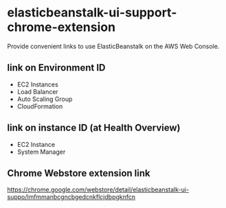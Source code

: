 # elasticbeanstalk-ui-support-chrome-extension

Provide convenient links to use ElasticBeanstalk on the AWS Web Console.


## link on Environment ID
* EC2 Instances
* Load Balancer
* Auto Scaling Group
* CloudFormation

## link on instance ID (at Health Overview)
* EC2 Instance
* System Manager

## Chrome Webstore extension link
https://chrome.google.com/webstore/detail/elasticbeanstalk-ui-suppo/lmfmmanbcgncbgedcnkflcjdbpgknfcn
